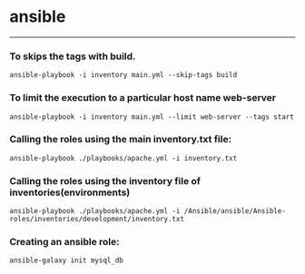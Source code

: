 # ansible
***

### To skips the tags with build.
```
ansible-playbook -i inventory main.yml --skip-tags build
```
### To limit the execution to a particular host name web-server
```
ansible-playbook -i inventory main.yml --limit web-server --tags start
```
### Calling the roles using the main inventory.txt file:
```
ansible-playbook ./playbooks/apache.yml -i inventory.txt
```
### Calling the roles using the inventory file of inventories(environments)
```
ansible-playbook ./playbooks/apache.yml -i /Ansible/ansible/Ansible-roles/inventories/development/inventory.txt
```

### Creating an ansible role:
```
ansible-galaxy init mysql_db
```